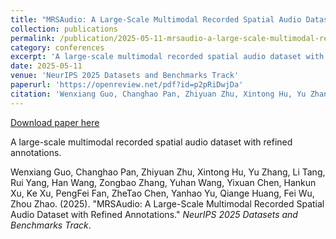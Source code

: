 ```yaml
---
title: "MRSAudio: A Large-Scale Multimodal Recorded Spatial Audio Dataset with Refined Annotations"
collection: publications
permalink: /publication/2025-05-11-mrsaudio-a-large-scale-multimodal-recorded-spatial-audio-dataset
category: conferences
excerpt: 'A large-scale multimodal recorded spatial audio dataset with refined annotations.'
date: 2025-05-11
venue: 'NeurIPS 2025 Datasets and Benchmarks Track'
paperurl: 'https://openreview.net/pdf?id=p2pRiDwjDa'
citation: 'Wenxiang Guo, Changhao Pan, Zhiyuan Zhu, Xintong Hu, Yu Zhang, Li Tang, Rui Yang, Han Wang, Zongbao Zhang, Yuhan Wang, Yixuan Chen, Hankun Xu, Ke Xu, PengFei Fan, ZheTao Chen, Yanhao Yu, Qiange Huang, Fei Wu, Zhou Zhao. (2025). &quot;MRSAudio: A Large-Scale Multimodal Recorded Spatial Audio Dataset with Refined Annotations.&quot; <i>NeurIPS 2025 Datasets and Benchmarks Track</i>.'
---
```


<a href='https://openreview.net/pdf?id=p2pRiDwjDa'>Download paper here</a>

A large-scale multimodal recorded spatial audio dataset with refined annotations.

Wenxiang Guo, Changhao Pan, Zhiyuan Zhu, Xintong Hu, Yu Zhang, Li Tang, Rui Yang, Han Wang, Zongbao Zhang, Yuhan Wang, Yixuan Chen, Hankun Xu, Ke Xu, PengFei Fan, ZheTao Chen, Yanhao Yu, Qiange Huang, Fei Wu, Zhou Zhao. (2025). "MRSAudio: A Large-Scale Multimodal Recorded Spatial Audio Dataset with Refined Annotations." <i>NeurIPS 2025 Datasets and Benchmarks Track</i>.